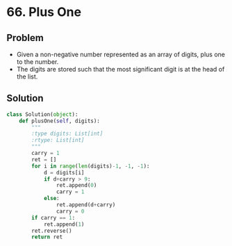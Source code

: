 # 66. Plus One

## Problem
- Given a non-negative number represented as an array of digits, plus one to the number.
- The digits are stored such that the most significant digit is at the head of the list.

## Solution
```python
class Solution(object):
    def plusOne(self, digits):
        """
        :type digits: List[int]
        :rtype: List[int]
        """
        carry = 1
        ret = []
        for i in range(len(digits)-1, -1, -1):
            d = digits[i]
            if d+carry > 9:
                ret.append(0)
                carry = 1
            else:
                ret.append(d+carry)
                carry = 0
        if carry == 1:
            ret.append(1)
        ret.reverse()
        return ret
```
